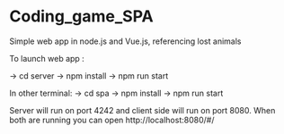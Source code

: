 # Coding_game_SPA
Simple web app in node.js and Vue.js, referencing lost animals

To launch web app : 

-> cd server 
-> npm install 
-> npm run start

In other terminal: 
-> cd spa
-> npm install
-> npm run start

Server will run on port 4242 and client side will run on port 8080. When both are running you can open http://localhost:8080/#/
